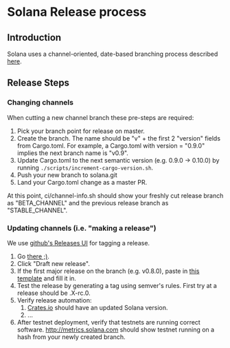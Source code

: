 # Solana Release process

## Introduction

Solana uses a channel-oriented, date-based branching process described [here](https://github.com/solana-labs/solana/blob/master/rfcs/rfc-005-branches-tags-and-channels.md).

## Release Steps

### Changing channels

When cutting a new channel branch these pre-steps are required:

1. Pick your branch point for release on master.
2. Create the branch.  The name should be "v" + the first 2 "version" fields from Cargo.toml.  For example, a Cargo.toml with version = "0.9.0" implies the next branch name is "v0.9".
3. Update Cargo.toml to the next semantic version (e.g. 0.9.0 -> 0.10.0) by running `./scripts/increment-cargo-version.sh`.
4. Push your new branch to solana.git
5. Land your Cargo.toml change as a master PR.

At this point, ci/channel-info.sh should show your freshly cut release branch as "BETA_CHANNEL" and the previous release branch as "STABLE_CHANNEL".

### Updating channels (i.e. "making a release")

We use [github's Releases UI](https://github.com/solana-labs/solana/releases) for tagging a release.

1. Go [there ;)](https://github.com/solana-labs/solana/releases).
2. Click "Draft new release".
3. If the first major release on the branch (e.g. v0.8.0), paste in [this template](https://raw.githubusercontent.com/solana-labs/solana/master/.github/RELEASE_TEMPLATE.md) and fill it in.
4. Test the release by generating a tag using semver's rules.  First try at a release should be <branchname>.X-rc.0.
5. Verify release automation:
   1. [Crates.io](https://crates.io/crates/solana) should have an updated Solana version.
   2. ...
6. After testnet deployment, verify that testnets are running correct software.  http://metrics.solana.com should show testnet running on a hash from your newly created branch.

